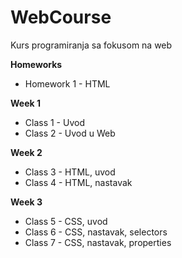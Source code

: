 # WebCourse
Kurs programiranja sa fokusom na web

**Homeworks** <br/>
- Homework 1 - HTML

**Week 1** <br/>
- Class 1 - Uvod <br/>
- Class 2 - Uvod u Web <br/>

**Week 2** <br/>
- Class 3 - HTML, uvod <br/>
- Class 4 - HTML, nastavak <br/>

**Week 3** <br/>
- Class 5 - CSS, uvod <br/>
- Class 6 - CSS, nastavak, selectors <br/>
- Class 7 - CSS, nastavak, properties <br/>
